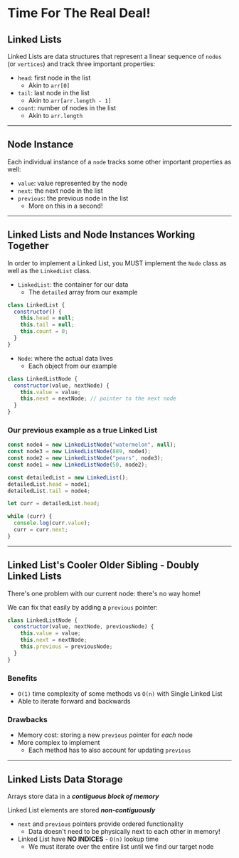 # Time For The Real Deal!

## Linked Lists

Linked Lists are data structures that represent a linear sequence of `nodes`
(or `vertices`) and track three important properties:

- `head`: first node in the list
  - Akin to `arr[0]`
- `tail`: last node in the list
  - Akin to `arr[arr.length - 1]`
- `count`: number of nodes in the list
  - Akin to `arr.length`

---

## Node Instance

Each individual instance of a `node` tracks some other important properties as
well:

- `value`: value represented by the node
- `next`: the next node in the list
- `previous`: the previous node in the list
  - More on this in a second!

---

## Linked Lists and Node Instances Working Together

In order to implement a Linked List, you MUST implement the `Node` class as well as the `LinkedList` class.

- `LinkedList`: the container for our data
  - The `detailed` array from our example

```js
class LinkedList {
  constructor() {
    this.head = null;
    this.tail = null;
    this.count = 0;
  }
}
```

- `Node`: where the actual data lives
  - Each object from our example

```js
class LinkedListNode {
  constructor(value, nextNode) {
    this.value = value;
    this.next = nextNode; // pointer to the next node
  }
}
```

### **Our previous example as a true Linked List**

```js
const node4 = new LinkedListNode("watermelon", null);
const node3 = new LinkedListNode(889, node4);
const node2 = new LinkedListNode("pears", node3);
const node1 = new LinkedListNode(50, node2);

const detailedList = new LinkedList();
detailedList.head = node1;
detailedList.tail = node4;

let curr = detailedList.head;

while (curr) {
  console.log(curr.value);
  curr = curr.next;
}
```

---

## Linked List's Cooler Older Sibling - Doubly Linked Lists

There's one problem with our current node: there's no way home!

We can fix that easily by adding a `previous` pointer:

```js
class LinkedListNode {
  constructor(value, nextNode, previousNode) {
    this.value = value;
    this.next = nextNode;
    this.previous = previousNode;
  }
}
```

### **Benefits**

- `O(1)` time complexity of some methods vs `O(n)` with Single Linked List
- Able to iterate forward and backwards

### **Drawbacks**

- Memory cost: storing a new `previous` pointer for _each_ node
- More complex to implement
  - Each method has to also account for updating `previous`

---

## Linked Lists Data Storage

Arrays store data in a **_contiguous block of memory_**

Linked List elements are stored **_non-contiguously_**

- `next` and `previous` pointers provide ordered functionality
  - Data doesn't need to be physically next to each other in memory!
- Linked List have **NO INDICES** - `O(n)` lookup time
  - We must iterate over the entire list until we find our target node
